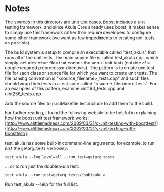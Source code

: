 # Notes
The sources in this directory are unit test cases.  Boost includes a
unit testing framework, and since Akula Core already uses boost, it makes
sense to simply use this framework rather than require developers to
configure some other framework (we want as few impediments to creating
unit tests as possible).

The build system is setup to compile an executable called "test_akula"
that runs all of the unit tests.  The main source file is called
test_akula.cpp, which simply includes other files that contain the
actual unit tests (outside of a couple required preprocessor
directives).  The pattern is to create one test file for each class or
source file for which you want to create unit tests.  The file naming
convention is "<source_filename>_tests.cpp" and such files should wrap
their tests in a test suite called "<source_filename>_tests".  For an
examples of this pattern, examine uint160_tests.cpp and
uint256_tests.cpp.

Add the source files to /src/Makefile.test.include to add them to the build.

For further reading, I found the following website to be helpful in
explaining how the boost unit test framework works:
[http://www.alittlemadness.com/2009/03/31/c-unit-testing-with-boosttest/](http://www.alittlemadness.com/2009/03/31/c-unit-testing-with-boosttest/).

test_akula has some built-in command-line arguments; for
example, to run just the getarg_tests verbosely:

    test_akula --log_level=all --run_test=getarg_tests

... or to run just the doubleakula test:

    test_akula --run_test=getarg_tests/doubleakula

Run  test_akula --help   for the full list.


